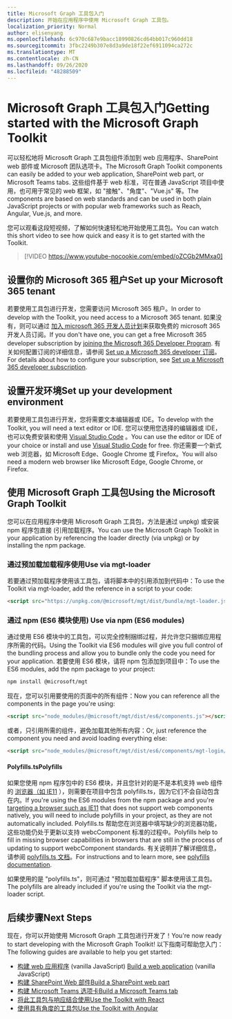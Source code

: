 ```yaml
---
title: Microsoft Graph 工具包入门
description: 开始在应用程序中使用 Microsoft Graph 工具包。
localization_priority: Normal
author: elisenyang
ms.openlocfilehash: 6c970c687e9bacc18990826cd64bb017c960dd18
ms.sourcegitcommit: 3fbc2249b307e8d3a9de18f22ef6911094ca272c
ms.translationtype: MT
ms.contentlocale: zh-CN
ms.lasthandoff: 09/26/2020
ms.locfileid: "48288509"
---
```

# <a name="getting-started-with-the-microsoft-graph-toolkit"></a><span data-ttu-id="6c2f8-103">Microsoft Graph 工具包入门</span><span class="sxs-lookup"><span data-stu-id="6c2f8-103">Getting started with the Microsoft Graph Toolkit</span></span>

<span data-ttu-id="6c2f8-104">可以轻松地将 Microsoft Graph 工具包组件添加到 web 应用程序、SharePoint web 部件或 Microsoft 团队选项卡。</span><span class="sxs-lookup"><span data-stu-id="6c2f8-104">The Microsoft Graph Toolkit components can easily be added to your web application, SharePoint web part, or Microsoft Teams tabs.</span></span> <span data-ttu-id="6c2f8-105">这些组件基于 web 标准，可在普通 JavaScript 项目中使用，也可用于常见的 web 框架，如 "接触"、"角度"、"Vue.js" 等。</span><span class="sxs-lookup"><span data-stu-id="6c2f8-105">The components are based on web standards and can be used in both plain JavaScript projects or with popular web frameworks such as Reach, Angular, Vue.js, and more.</span></span>

<span data-ttu-id="6c2f8-106">您可以观看这段短视频，了解如何快速轻松地开始使用工具包。</span><span class="sxs-lookup"><span data-stu-id="6c2f8-106">You can watch this short video to see how quick and easy it is to get started with the Toolkit.</span></span>

> [!VIDEO https://www.youtube-nocookie.com/embed/oZCGb2MMxa0]

## <a name="set-up-your-microsoft-365-tenant"></a><span data-ttu-id="6c2f8-107">设置你的 Microsoft 365 租户</span><span class="sxs-lookup"><span data-stu-id="6c2f8-107">Set up your Microsoft 365 tenant</span></span>
<span data-ttu-id="6c2f8-108">若要使用工具包进行开发，您需要访问 Microsoft 365 租户。</span><span class="sxs-lookup"><span data-stu-id="6c2f8-108">In order to develop with the Toolkit, you need access to a Microsoft 365 tenant.</span></span> <span data-ttu-id="6c2f8-109">如果没有，则可以通过 [加入 microsoft 365 开发人员计划](https://developer.microsoft.com/microsoft-365/dev-program)来获取免费的 microsoft 365 开发人员订阅。</span><span class="sxs-lookup"><span data-stu-id="6c2f8-109">If you don't have one, you can get a free Microsoft 365 developer subscription by [joining the Microsoft 365 Developer Program](https://developer.microsoft.com/microsoft-365/dev-program).</span></span> <span data-ttu-id="6c2f8-110">有关如何配置订阅的详细信息，请参阅 [Set up a Microsoft 365 developer 订阅](/office/developer-program/microsoft-365-developer-program-get-started)。</span><span class="sxs-lookup"><span data-stu-id="6c2f8-110">For details about how to configure your subscription, see [Set up a Microsoft 365 developer subscription](/office/developer-program/microsoft-365-developer-program-get-started).</span></span>

## <a name="set-up-your-development-environment"></a><span data-ttu-id="6c2f8-111">设置开发环境</span><span class="sxs-lookup"><span data-stu-id="6c2f8-111">Set up your development environment</span></span>
<span data-ttu-id="6c2f8-112">若要使用工具包进行开发，您将需要文本编辑器或 IDE。</span><span class="sxs-lookup"><span data-stu-id="6c2f8-112">To develop with the Toolkit, you will need a text editor or IDE.</span></span> <span data-ttu-id="6c2f8-113">您可以使用您选择的编辑器或 IDE，也可以免费安装和使用 [Visual Studio Code](https://code.visualstudio.com/download) 。</span><span class="sxs-lookup"><span data-stu-id="6c2f8-113">You can use the editor or IDE of your choice or install and use [Visual Studio Code](https://code.visualstudio.com/download) for free.</span></span> <span data-ttu-id="6c2f8-114">你还需要一个新式 web 浏览器，如 Microsoft Edge、Google Chrome 或 Firefox。</span><span class="sxs-lookup"><span data-stu-id="6c2f8-114">You will also need a modern web browser like Microsoft Edge, Google Chrome, or Firefox.</span></span>

## <a name="using-the-microsoft-graph-toolkit"></a><span data-ttu-id="6c2f8-115">使用 Microsoft Graph 工具包</span><span class="sxs-lookup"><span data-stu-id="6c2f8-115">Using the Microsoft Graph Toolkit</span></span>
<span data-ttu-id="6c2f8-116">您可以在应用程序中使用 Microsoft Graph 工具包，方法是通过 unpkg) 或安装 npm 程序包直接 (引用加载程序。</span><span class="sxs-lookup"><span data-stu-id="6c2f8-116">You can use the Microsoft Graph Toolkit in your application by referencing the loader directly (via unpkg) or by installing the npm package.</span></span>

### <a name="use-via-mgt-loader"></a><span data-ttu-id="6c2f8-117">通过预加载加载程序使用</span><span class="sxs-lookup"><span data-stu-id="6c2f8-117">Use via mgt-loader</span></span>
<span data-ttu-id="6c2f8-118">若要通过预加载程序使用该工具包，请将脚本中的引用添加到代码中：</span><span class="sxs-lookup"><span data-stu-id="6c2f8-118">To use the Toolkit via mgt-loader, add the reference in a script to your code:</span></span>

```html
<script src="https://unpkg.com/@microsoft/mgt/dist/bundle/mgt-loader.js"></script>
```

### <a name="use-via-npm-es6-modules"></a><span data-ttu-id="6c2f8-119">通过 npm (ES6 模块使用) </span><span class="sxs-lookup"><span data-stu-id="6c2f8-119">Use via npm (ES6 modules)</span></span>
<span data-ttu-id="6c2f8-120">通过使用 ES6 模块中的工具包，可以完全控制捆绑过程，并允许您只捆绑应用程序所需的代码。</span><span class="sxs-lookup"><span data-stu-id="6c2f8-120">Using the Toolkit via ES6 modules will give you full control of the bundling process and allow you to bundle only the code you need for your application.</span></span> <span data-ttu-id="6c2f8-121">若要使用 ES6 模块，请将 npm 包添加到项目中：</span><span class="sxs-lookup"><span data-stu-id="6c2f8-121">To use the ES6 modules, add the npm package to your project:</span></span>

```bash
npm install @microsoft/mgt
```
<span data-ttu-id="6c2f8-122">现在，您可以引用要使用的页面中的所有组件：</span><span class="sxs-lookup"><span data-stu-id="6c2f8-122">Now you can reference all the components in the page you're using:</span></span>

```html
<script src="node_modules/@microsoft/mgt/dist/es6/components.js"></script>
```

<span data-ttu-id="6c2f8-123">或者，只引用所需的组件，避免加载其他所有内容：</span><span class="sxs-lookup"><span data-stu-id="6c2f8-123">Or, just reference the component you need and avoid loading everything else:</span></span>
```html
<script src="node_modules/@microsoft/mgt/dist/es6/components/mgt-login/mgt-login.js"></script>
```

#### <a name="polyfills"></a><span data-ttu-id="6c2f8-124">Polyfills.ts</span><span class="sxs-lookup"><span data-stu-id="6c2f8-124">Polyfills</span></span>

<span data-ttu-id="6c2f8-125">如果您使用 npm 程序包中的 ES6 模块，并且您针对的是不是本机支持 web 组件的 [浏览器（如 IE11](https://caniuse.com/#search=components) ），则需要在项目中包含 polyfills.ts，因为它们不会自动包含在内。</span><span class="sxs-lookup"><span data-stu-id="6c2f8-125">If you're using the ES6 modules from the npm package and you're [targeting a browser such as IE11](https://caniuse.com/#search=components) that does not support web components natively, you will need to include polyfills in your project, as they are not automatically included.</span></span> <span data-ttu-id="6c2f8-126">Polyfills.ts 帮助您在浏览器中填写缺少的浏览器功能，这些功能仍处于更新以支持 webcComponent 标准的过程中。</span><span class="sxs-lookup"><span data-stu-id="6c2f8-126">Polyfills help to fill in missing browser capabilities in browsers that are still in the process of updating to support webcComponent standards.</span></span> <span data-ttu-id="6c2f8-127">有关说明并了解详细信息，请参阅 [polyfills.ts 文档](https://www.webcomponents.org/polyfills)。</span><span class="sxs-lookup"><span data-stu-id="6c2f8-127">For instructions and to learn more, see [polyfills documentation](https://www.webcomponents.org/polyfills).</span></span> 

<span data-ttu-id="6c2f8-128">如果使用的是 "polyfills.ts"，则可通过 "预加载加载程序" 脚本使用该工具包。</span><span class="sxs-lookup"><span data-stu-id="6c2f8-128">The polyfills are already included if you're using the Toolkit via the mgt-loader script.</span></span>

## <a name="next-steps"></a><span data-ttu-id="6c2f8-129">后续步骤</span><span class="sxs-lookup"><span data-stu-id="6c2f8-129">Next Steps</span></span>
<span data-ttu-id="6c2f8-130">现在，你可以开始使用 Microsoft Graph 工具包进行开发了！</span><span class="sxs-lookup"><span data-stu-id="6c2f8-130">You're now ready to start developing with the Microsoft Graph Toolkit!</span></span> <span data-ttu-id="6c2f8-131">以下指南可帮助您入门：</span><span class="sxs-lookup"><span data-stu-id="6c2f8-131">The following guides are available to help you get started:</span></span>
- <span data-ttu-id="6c2f8-132">[构建 web 应用程序](./build-a-web-app.md) (vanilla JavaScript) </span><span class="sxs-lookup"><span data-stu-id="6c2f8-132">[Build a web application](./build-a-web-app.md) (vanilla JavaScript)</span></span>
- [<span data-ttu-id="6c2f8-133">构建 SharePoint Web 部件</span><span class="sxs-lookup"><span data-stu-id="6c2f8-133">Build a SharePoint web part</span></span>](./build-a-sharepoint-web-part.md)
- [<span data-ttu-id="6c2f8-134">构建 Microsoft Teams 选项卡</span><span class="sxs-lookup"><span data-stu-id="6c2f8-134">Build a Microsoft Teams tab</span></span>](./build-a-microsoft-teams-tab.md)
- [<span data-ttu-id="6c2f8-135">将此工具包与响应结合使用</span><span class="sxs-lookup"><span data-stu-id="6c2f8-135">Use the Toolkit with React</span></span>](./use-toolkit-with-react.md)
- [<span data-ttu-id="6c2f8-136">使用具有角度的工具包</span><span class="sxs-lookup"><span data-stu-id="6c2f8-136">Use the Toolkit with Angular</span></span>](./use-toolkit-with-angular.md)